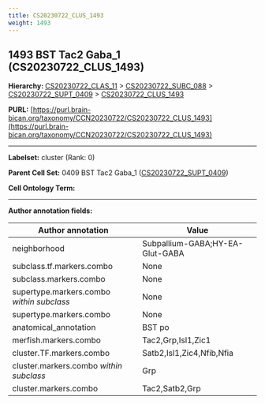 ```yaml
---
title: CS20230722_CLUS_1493
weight: 1493
---
```

## 1493 BST Tac2 Gaba_1 (CS20230722_CLUS_1493)
<b>Hierarchy: </b>
[CS20230722_CLAS_11](../CS20230722_CLAS_11) >
[CS20230722_SUBC_088](../CS20230722_SUBC_088) >
[CS20230722_SUPT_0409](../CS20230722_SUPT_0409) >
[CS20230722_CLUS_1493](../CS20230722_CLUS_1493)

**PURL:** [https://purl.brain-bican.org/taxonomy/CCN20230722/CS20230722_CLUS_1493](https://purl.brain-bican.org/taxonomy/CCN20230722/CS20230722_CLUS_1493)

---


**Labelset:** cluster (Rank: 0)

**Parent Cell Set:** 0409 BST Tac2 Gaba_1 ([CS20230722_SUPT_0409](../CS20230722_SUPT_0409))



**Cell Ontology Term:** 

[MARKER GENES.]: #


---

[TRANSFERRED ANNOTATIONS.]: #


[AUTHOR ANNOTATION FIELDS.]: #


**Author annotation fields:**

| Author annotation | Value |
|-------------------|-------|
|neighborhood|Subpallium-GABA;HY-EA-Glut-GABA|
|subclass.tf.markers.combo|None|
|subclass.markers.combo|None|
|supertype.markers.combo _within subclass_|None|
|supertype.markers.combo|None|
|anatomical_annotation|BST po|
|merfish.markers.combo|Tac2,Grp,Isl1,Zic1|
|cluster.TF.markers.combo|Satb2,Isl1,Zic4,Nfib,Nfia|
|cluster.markers.combo _within subclass_|Grp|
|cluster.markers.combo|Tac2,Satb2,Grp|
